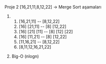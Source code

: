 Proje 2
[16,21,11,8,12,22] -> Merge Sort aşamaları

1. 
    1. [16,21,11]      --       [8,12,22]
    2.  [16] [21,11]   --      [8] [12,22]
    3.  [16] [21] [11] --       [8] [12] [22]
    4.  [16]  [11,21]  --       [8] [12,22]
    5.    [11,16,21]   --       [8,12,22]
    6.    [8,11,12,16,21,22]

2. Big-O (nlogn)